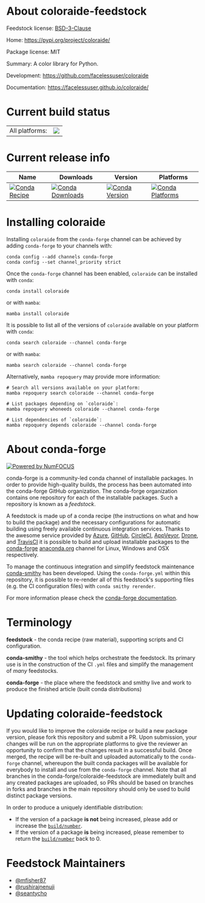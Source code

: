 About coloraide-feedstock
=========================

Feedstock license: [BSD-3-Clause](https://github.com/conda-forge/coloraide-feedstock/blob/main/LICENSE.txt)

Home: https://pypi.org/project/coloraide/

Package license: MIT

Summary: A color library for Python.

Development: https://github.com/facelessuser/coloraide

Documentation: https://facelessuser.github.io/coloraide/

Current build status
====================


<table><tr><td>All platforms:</td>
    <td>
      <a href="https://dev.azure.com/conda-forge/feedstock-builds/_build/latest?definitionId=17236&branchName=main">
        <img src="https://dev.azure.com/conda-forge/feedstock-builds/_apis/build/status/coloraide-feedstock?branchName=main">
      </a>
    </td>
  </tr>
</table>

Current release info
====================

| Name | Downloads | Version | Platforms |
| --- | --- | --- | --- |
| [![Conda Recipe](https://img.shields.io/badge/recipe-coloraide-green.svg)](https://anaconda.org/conda-forge/coloraide) | [![Conda Downloads](https://img.shields.io/conda/dn/conda-forge/coloraide.svg)](https://anaconda.org/conda-forge/coloraide) | [![Conda Version](https://img.shields.io/conda/vn/conda-forge/coloraide.svg)](https://anaconda.org/conda-forge/coloraide) | [![Conda Platforms](https://img.shields.io/conda/pn/conda-forge/coloraide.svg)](https://anaconda.org/conda-forge/coloraide) |

Installing coloraide
====================

Installing `coloraide` from the `conda-forge` channel can be achieved by adding `conda-forge` to your channels with:

```
conda config --add channels conda-forge
conda config --set channel_priority strict
```

Once the `conda-forge` channel has been enabled, `coloraide` can be installed with `conda`:

```
conda install coloraide
```

or with `mamba`:

```
mamba install coloraide
```

It is possible to list all of the versions of `coloraide` available on your platform with `conda`:

```
conda search coloraide --channel conda-forge
```

or with `mamba`:

```
mamba search coloraide --channel conda-forge
```

Alternatively, `mamba repoquery` may provide more information:

```
# Search all versions available on your platform:
mamba repoquery search coloraide --channel conda-forge

# List packages depending on `coloraide`:
mamba repoquery whoneeds coloraide --channel conda-forge

# List dependencies of `coloraide`:
mamba repoquery depends coloraide --channel conda-forge
```


About conda-forge
=================

[![Powered by
NumFOCUS](https://img.shields.io/badge/powered%20by-NumFOCUS-orange.svg?style=flat&colorA=E1523D&colorB=007D8A)](https://numfocus.org)

conda-forge is a community-led conda channel of installable packages.
In order to provide high-quality builds, the process has been automated into the
conda-forge GitHub organization. The conda-forge organization contains one repository
for each of the installable packages. Such a repository is known as a *feedstock*.

A feedstock is made up of a conda recipe (the instructions on what and how to build
the package) and the necessary configurations for automatic building using freely
available continuous integration services. Thanks to the awesome service provided by
[Azure](https://azure.microsoft.com/en-us/services/devops/), [GitHub](https://github.com/),
[CircleCI](https://circleci.com/), [AppVeyor](https://www.appveyor.com/),
[Drone](https://cloud.drone.io/welcome), and [TravisCI](https://travis-ci.com/)
it is possible to build and upload installable packages to the
[conda-forge](https://anaconda.org/conda-forge) [anaconda.org](https://anaconda.org/)
channel for Linux, Windows and OSX respectively.

To manage the continuous integration and simplify feedstock maintenance
[conda-smithy](https://github.com/conda-forge/conda-smithy) has been developed.
Using the ``conda-forge.yml`` within this repository, it is possible to re-render all of
this feedstock's supporting files (e.g. the CI configuration files) with ``conda smithy rerender``.

For more information please check the [conda-forge documentation](https://conda-forge.org/docs/).

Terminology
===========

**feedstock** - the conda recipe (raw material), supporting scripts and CI configuration.

**conda-smithy** - the tool which helps orchestrate the feedstock.
                   Its primary use is in the construction of the CI ``.yml`` files
                   and simplify the management of *many* feedstocks.

**conda-forge** - the place where the feedstock and smithy live and work to
                  produce the finished article (built conda distributions)


Updating coloraide-feedstock
============================

If you would like to improve the coloraide recipe or build a new
package version, please fork this repository and submit a PR. Upon submission,
your changes will be run on the appropriate platforms to give the reviewer an
opportunity to confirm that the changes result in a successful build. Once
merged, the recipe will be re-built and uploaded automatically to the
`conda-forge` channel, whereupon the built conda packages will be available for
everybody to install and use from the `conda-forge` channel.
Note that all branches in the conda-forge/coloraide-feedstock are
immediately built and any created packages are uploaded, so PRs should be based
on branches in forks and branches in the main repository should only be used to
build distinct package versions.

In order to produce a uniquely identifiable distribution:
 * If the version of a package **is not** being increased, please add or increase
   the [``build/number``](https://docs.conda.io/projects/conda-build/en/latest/resources/define-metadata.html#build-number-and-string).
 * If the version of a package **is** being increased, please remember to return
   the [``build/number``](https://docs.conda.io/projects/conda-build/en/latest/resources/define-metadata.html#build-number-and-string)
   back to 0.

Feedstock Maintainers
=====================

* [@mfisher87](https://github.com/mfisher87/)
* [@rushirajnenuji](https://github.com/rushirajnenuji/)
* [@seantycho](https://github.com/seantycho/)

